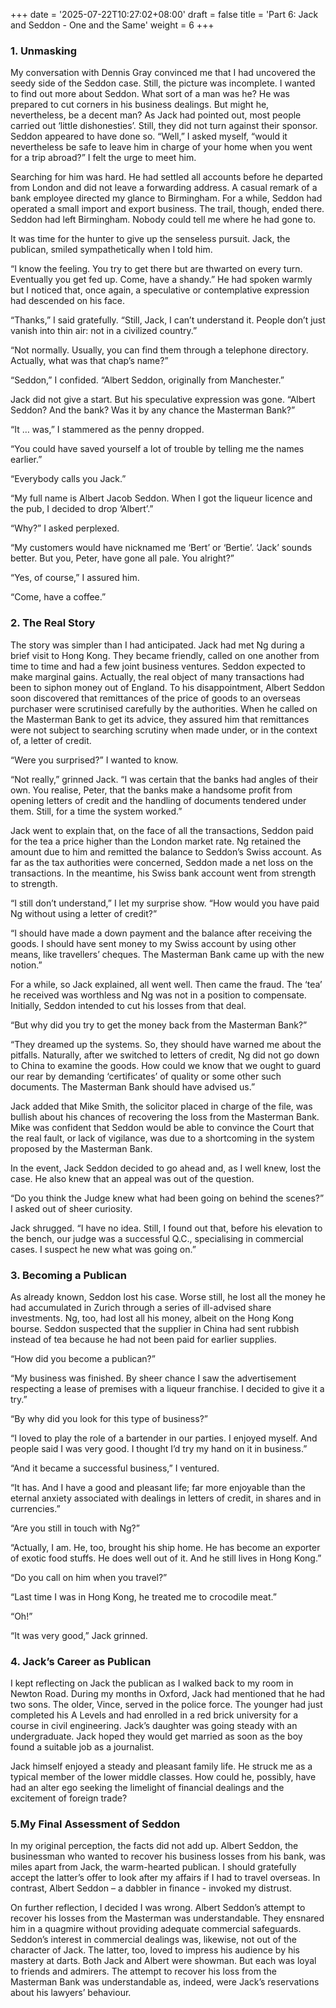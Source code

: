 +++
date = '2025-07-22T10:27:02+08:00'
draft = false
title = 'Part 6: Jack and Seddon - One and the Same'
weight = 6
+++

### 1. Unmasking

My conversation with Dennis Gray convinced me that I had uncovered the seedy side of the Seddon case. Still, the picture was incomplete. I wanted to find out more about Seddon. What sort of a man was he?  He was prepared to cut corners in his business dealings. But might he, nevertheless, be a decent man? As Jack had pointed out, most people carried out ‘little dishonesties’. Still, they did not turn against their sponsor. Seddon  appeared to have done so. “Well,” I asked myself, “would it nevertheless be safe to leave  him in charge of your home when you went for a trip abroad?”  I felt the urge to meet him.

Searching for him was hard. He had settled all accounts before he departed from  London and did not leave a forwarding address.  A casual remark of a bank employee directed my glance to Birmingham. For a while, Seddon had operated a small import and export business. The trail, though, ended there. Seddon had left Birmingham. Nobody could tell me where he had gone to.

It was time for the hunter to give up the senseless pursuit. Jack, the publican, smiled sympathetically when I told him.

“I know the feeling. You try to get there but are thwarted on every turn. Eventually you get fed up.  Come, have a shandy.” He had spoken warmly but I noticed that, once again, a speculative or contemplative expression had descended on his face.

“Thanks,” I said gratefully. “Still, Jack, I can’t understand it. People don’t just vanish into thin air: not in a civilized country.”

“Not normally. Usually, you can find them through a telephone directory. Actually, what was that chap’s name?”

“Seddon,” I confided. “Albert  Seddon, originally from Manchester.”

Jack did not give a start. But his speculative expression was gone. “Albert Seddon? And the bank? Was it by any chance the Masterman Bank?”

“It … was,” I stammered as the penny dropped.

“You could have saved yourself a lot of trouble by telling me the names earlier.”

“Everybody calls you Jack.”

“My full name is Albert Jacob Seddon. When I got the liqueur licence and the pub, I decided to drop ‘Albert’.”

“Why?” I asked perplexed.

“My customers would have nicknamed me ‘Bert’ or ‘Bertie’. ‘Jack’ sounds better. But you, Peter, have gone all pale. You alright?”

“Yes, of course,” I assured him.

“Come, have a coffee.”

### 2. The Real Story

The story was simpler than I had anticipated. Jack had met Ng during a brief visit to Hong Kong. They became friendly, called on one another from time to time and had a few joint business ventures. Seddon expected to make marginal gains. Actually, the real object of many transactions had been to siphon money out of England. To his disappointment, Albert Seddon soon discovered that remittances of the price of goods to an overseas purchaser were scrutinised carefully by the authorities. When he called on the Masterman Bank to get its advice, they assured him that remittances were not subject to searching scrutiny when made under, or in the context of, a letter of credit.

“Were you surprised?” I wanted to know.

“Not really,” grinned Jack. “I was certain that the banks had angles of their own. You realise, Peter, that the banks make a handsome profit from opening letters of credit and the handling of documents tendered under them. Still, for a time the system worked.”

Jack went to explain that, on the face of all the transactions, Seddon paid for the tea a price higher than the London market rate. Ng retained the amount due to him and remitted the balance to Seddon’s Swiss account. As far as the tax authorities were concerned, Seddon made a net loss on the transactions. In the meantime, his Swiss bank account went from strength to strength.

“I still don’t understand,” I let my surprise show. “How would you have paid Ng without using a letter of credit?”

“I should have made a down payment and the balance after receiving the goods. I should have sent money to my Swiss account by using other means, like travellers’ cheques. The Masterman Bank came up with the new notion.”

For a while, so Jack explained, all went well. Then came the fraud. The ‘tea’ he received was worthless and Ng was not in a position to compensate. Initially, Seddon intended to cut his losses from that deal.

“But why did you try to get the money back from the Masterman Bank?”

“They dreamed up the systems. So, they should have warned me about the pitfalls. Naturally, after we switched to letters of credit, Ng did not go down to China to examine the goods. How could we know that we ought to guard our rear by demanding ‘certificates’ of quality or some other such documents. The Masterman Bank should have advised us.”

Jack added that Mike Smith, the solicitor placed in charge of the file, was bullish about his chances of recovering the loss from the Masterman Bank. Mike  was confident that Seddon would be able to convince the Court that the real fault, or lack of vigilance, was due to a shortcoming in the system proposed by the Masterman Bank.

In the event, Jack Seddon  decided to go ahead and, as I well knew, lost the case. He also knew that an appeal was out of the question.

“Do you think the Judge knew what had been going on behind the scenes?” I asked out of sheer curiosity.

Jack shrugged. “I have no idea. Still, I found out that, before his elevation to the bench, our judge was a successful Q.C., specialising in commercial cases. I suspect he new what was going on.”

### 3. Becoming a Publican

As already known, Seddon lost his case. Worse still, he lost all the money he had accumulated in Zurich through a series of ill-advised share investments. Ng, too, had lost all his money, albeit on the Hong Kong bourse. Seddon suspected that the supplier in China had sent rubbish instead of tea because he had not been paid for earlier supplies.

“How did you become a publican?”

“My business was finished. By sheer chance I saw the advertisement respecting a lease of premises with a liqueur franchise. I decided to give it a try.”

“By why did you look for this type of business?”

“I loved to play the role of a bartender in our parties. I enjoyed myself. And people said I was very good. I thought I’d try my hand on it in business.”

“And it became a successful business,” I ventured.

“It has. And I have a good and pleasant life; far more enjoyable  than the eternal anxiety  associated with dealings in letters of credit, in shares and in currencies.”

“Are you still in touch with Ng?”

“Actually, I am. He, too, brought his ship home. He has become an exporter of exotic food stuffs. He does well out of it. And he still lives in Hong Kong.”

“Do you call on him when you travel?”

“Last time I was in Hong Kong, he treated me to crocodile meat.”

“Oh!”

“It was very good,” Jack grinned.  

### 4. Jack’s Career as Publican

I kept reflecting on Jack the publican as I walked back to my room in Newton Road. During my months in Oxford, Jack had mentioned that he had two sons. The older, Vince,  served in the police force. The younger had just completed his A Levels and had enrolled in a red brick university for a course in civil engineering. Jack’s daughter was going steady with an undergraduate. Jack hoped they would get married as soon as the boy found a suitable job as a journalist.

Jack himself enjoyed a steady and pleasant family life. He struck me as a typical member of the lower middle classes. How could he, possibly, have had an alter ego seeking the limelight of financial dealings and the excitement of foreign trade?

### 5.My Final Assessment of Seddon

In my original perception, the facts did not add up.  Albert Seddon, the businessman who wanted to recover his business losses from his bank, was miles apart from Jack, the warm-hearted publican. I should gratefully accept the latter’s offer to look after my affairs if I had to travel overseas. In contrast, Albert Seddon –  a dabbler in finance -  invoked my distrust.

On further reflection, I decided I was wrong. Albert Seddon’s attempt to recover his losses from the Masterman was understandable. They ensnared him in a quagmire without providing adequate commercial safeguards.  Seddon’s interest in commercial dealings was, likewise, not out of the character of Jack. The latter, too, loved to impress his audience by his mastery at darts. Both Jack and Albert were showman. But each was loyal to friends and admirers. The attempt to recover his loss from the Masterman Bank was understandable as, indeed, were Jack’s reservations about his lawyers’ behaviour.
